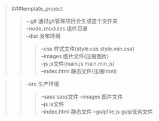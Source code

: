 >###template_project
>>–.git 通过git管理项目会生成这个文件夹  
>>–node_modules 组件目录  
>>–dist 发布环境  
  >>>–css 样式文件(style.css style.min.css)  
  >>>–images 图片文件(压缩图片)  
  >>>–js js文件(main.js main.min.js)  
  >>>–index.html 静态文件(压缩html)  

>>–src 生产环境  
  >>>–sass sass文件 
  >>>–images 图片文件  
  >>>–js js文件  
  >>>–index.html 静态文件
>>–gulpfile.js gulp任务文件 
